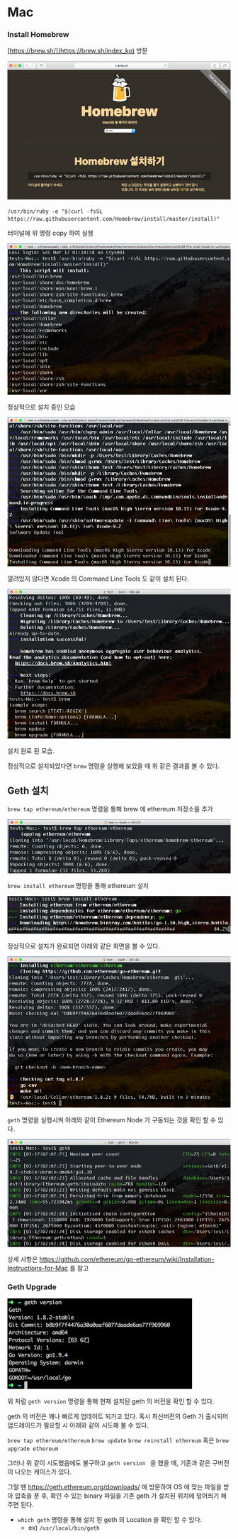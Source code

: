 # Mac

### Install Homebrew

[https://brew.sh/](https://brew.sh/index_ko) 방문

![](assets/install_hombrew.png)

`/usr/bin/ruby -e "$(curl -fsSL https://raw.githubusercontent.com/Homebrew/install/master/install)"`

터미널에 위 명령 copy 하여 실행

![](assets/install_homebrew_1.png)

정상적으로 설치 중인 모습

![](assets/install_hombrew_2.png)

깔려있지 않다면 Xcode 의 Command Line Tools 도 같이 설치 된다.

![](assets/install_homebrew_3.png)

설치 완료 된 모습.

정상적으로 설치되었다면 `brew` 명령을 실행해 보았을 때 위 같은 결과를 볼 수 있다.

## Geth 설치

`brew tap ethereum/ethereum`  명령을 통해 brew 에 ethereum 저장소를 추가

![](assets/geth_1.png)



`brew install ethereum`   명령을 통해 ethereum 설치

![](assets/geth_2.png)



정상적으로 설치가 완료되면 아래와 같은 화면을 볼 수 있다.

![](assets/geth_3.png)



`geth` 명령을 실행시켜 아래와 같이 Ethereum Node 가 구동되는 것을 확인 할 수 있다. 

![](assets/geth_4.png)



상세 사항은 https://github.com/ethereum/go-ethereum/wiki/Installation-Instructions-for-Mac 를 참고



### Geth Upgrade

![mage-20180317190010](mac.assets/image-201803171900103.png)

위 처럼 `geth version` 명령을 통해 현재 설치된 geth 의 버전을 확인 할 수 있다.  

geth 의 버전은 꽤나 빠르게 업데이트 되가고 있다. 혹시 최신버전의 Geth 가 출시되어 업드레이드가 필요할 시 아래와 같이 시도해 볼 수 있다.

`brew tap ethereum/ethereum`
`brew update`
`brew reinstall ethereum`  혹은 `brew upgrade ethereum`

그러나 위 같이 시도했음에도 불구하고 `geth version ` 을 했을 때,  기존과 같은 구버전이 나오는 케이스가 있다.

그럴 땐 https://geth.ethereum.org/downloads/ 에 방문하여 OS 에 맞는 파일을 받아 압축을 푼 후, 확인 수 있는 binary 파일을 기존 geth 가 설치된 위치에 덮어씌기 해주면 된다.

- `which geth` 명령을 통해 설치 된 geth 의 Location 을 확인 할 수 있다.
	- ex) `/usr/local/bin/geth`

